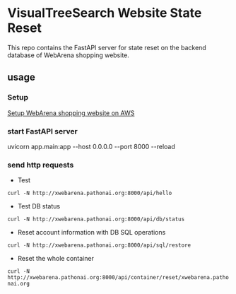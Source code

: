 # VisualTreeSearch Website State Reset

This repo contains the FastAPI server for state reset on the backend database of WebArena shopping website.

## usage


### Setup 


[Setup WebArena shopping website on AWS](./Server_Setup.md)



### start FastAPI server

uvicorn app.main:app --host 0.0.0.0 --port 8000 --reload

### send http requests

- Test

`curl -N http://xwebarena.pathonai.org:8000/api/hello`

- Test DB status

`curl -N http://xwebarena.pathonai.org:8000/api/db/status`

- Reset account information with DB SQL operations

`curl -N http://xwebarena.pathonai.org:8000/api/sql/restore `

- Reset the whole container 

`curl -N http://xwebarena.pathonai.org:8000/api/container/reset/xwebarena.pathonai.org`


